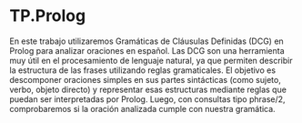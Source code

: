 # TP.Prolog

En este trabajo utilizaremos Gramáticas de Cláusulas Definidas (DCG) en Prolog para analizar oraciones en español. Las DCG son una herramienta muy útil en el procesamiento de lenguaje natural, ya que permiten describir la estructura de las frases utilizando reglas gramaticales.
El objetivo es descomponer oraciones simples en sus partes sintácticas (como sujeto, verbo, objeto directo) y representar esas estructuras mediante reglas que puedan ser interpretadas por Prolog. Luego, con consultas tipo phrase/2, comprobaremos si la oración analizada cumple con nuestra gramática.
